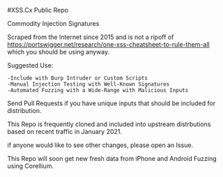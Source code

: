 #XSS.Cx Public Repo

Commodity Injection Signatures

Scraped from the Internet since 2015 and is not a ripoff of https://portswigger.net/research/one-xss-cheatsheet-to-rule-them-all which you should be using anyway.

Suggested Use: 

	-Include with Burp Intruder or Custom Scripts
	-Manual Injection Testing with Well-Known Signatures
	-Automated Fuzzing with a Wide-Range with Malicious Inputs

Send Pull Requests if you have unique inputs that should be included for distribution. 

This Repo is frequently cloned and included into upstream distrbutions based on recent traffic in January 2021.

if anyone would like to see other changes, please open an Issue.

This Repo will soon get new fresh data from iPhone and Android Fuzzing using Corellium.

